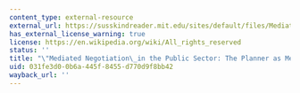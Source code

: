 ```yaml
---
content_type: external-resource
external_url: https://susskindreader.mit.edu/sites/default/files/Mediated%20Negotiation%20in%20the%20Public%20Sector.pdf
has_external_license_warning: true
license: https://en.wikipedia.org/wiki/All_rights_reserved
status: ''
title: "\"Mediated Negotiation\_in the Public Sector: The Planner as Mediator\" (PDF)."
uid: 031fe3d0-0b6a-445f-8455-d770d9f8bb42
wayback_url: ''
---
```

